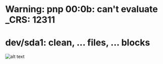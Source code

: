 # Warning: pnp 00:0b: can't evaluate _CRS: 12311
# dev/sda1: clean, ... files, ... blocks

![alt text](https://pbs.twimg.com/media/FenxXEUXwAA9KGg?format=jpg&name=4096x4096)
